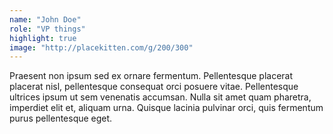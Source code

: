 ```yaml
---
name: "John Doe"
role: "VP things"
highlight: true
image: "http://placekitten.com/g/200/300"
---
```


Praesent non ipsum sed ex ornare fermentum. Pellentesque placerat placerat nisl, pellentesque consequat orci posuere vitae. Pellentesque ultrices ipsum ut sem venenatis accumsan. Nulla sit amet quam pharetra, imperdiet elit et, aliquam urna. Quisque lacinia pulvinar orci, quis fermentum purus pellentesque eget. 
